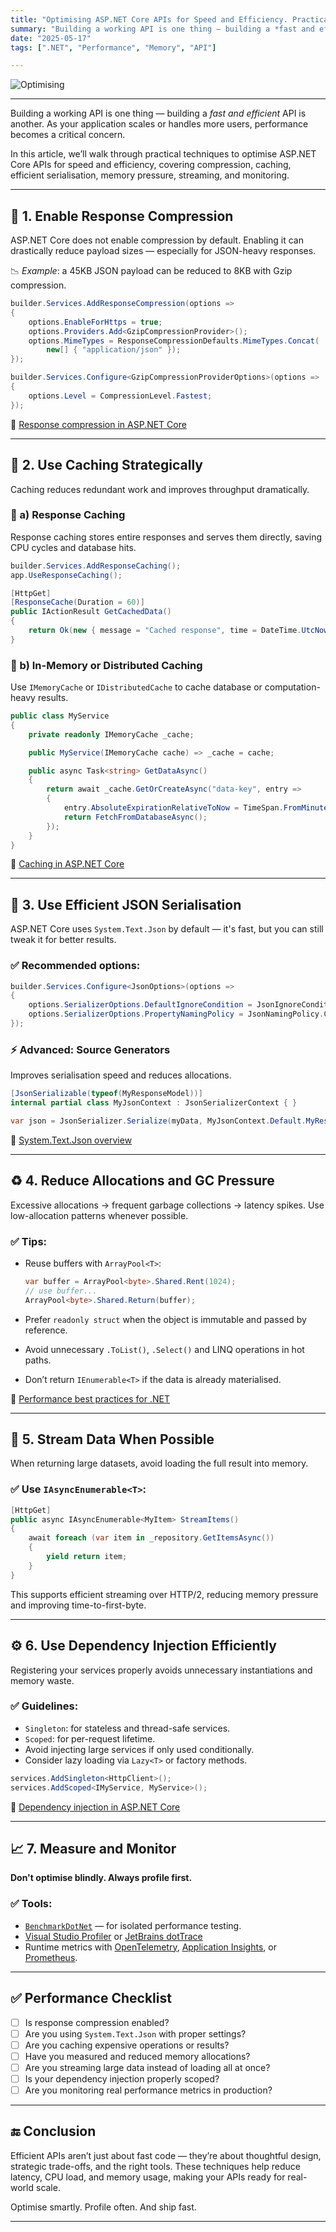```yaml
---
title: "Optimising ASP.NET Core APIs for Speed and Efficiency. Practical techniques to reduce latency, CPU usage, and memory allocations"
summary: "Building a working API is one thing — building a *fast and efficient* API is another. As your application scales or handles more users, performance becomes a critical concern."
date: "2025-05-17"
tags: [".NET", "Performance", "Memory", "API"]

---
```


![Optimising](Optimising.png)

---





Building a working API is one thing — building a *fast and efficient* API is another. As your application scales or handles more users, performance becomes a critical concern.

In this article, we’ll walk through practical techniques to optimise ASP.NET Core APIs for speed and efficiency, covering compression, caching, efficient serialisation, memory pressure, streaming, and monitoring.

---

## 🚀 1. Enable Response Compression

ASP.NET Core does not enable compression by default. Enabling it can drastically reduce payload sizes — especially for JSON-heavy responses.

📉 *Example*: a 45KB JSON payload can be reduced to 8KB with Gzip compression.

```csharp
builder.Services.AddResponseCompression(options =>
{
    options.EnableForHttps = true;
    options.Providers.Add<GzipCompressionProvider>();
    options.MimeTypes = ResponseCompressionDefaults.MimeTypes.Concat(
        new[] { "application/json" });
});

builder.Services.Configure<GzipCompressionProviderOptions>(options =>
{
    options.Level = CompressionLevel.Fastest;
});
````

📖 [Response compression in ASP.NET Core](https://learn.microsoft.com/en-us/aspnet/core/performance/response-compression)

---

## 🧠 2. Use Caching Strategically

Caching reduces redundant work and improves throughput dramatically.

### 🔸 a) Response Caching

Response caching stores entire responses and serves them directly, saving CPU cycles and database hits.

```csharp
builder.Services.AddResponseCaching();
app.UseResponseCaching();

[HttpGet]
[ResponseCache(Duration = 60)]
public IActionResult GetCachedData()
{
    return Ok(new { message = "Cached response", time = DateTime.UtcNow });
}
```

### 🔸 b) In-Memory or Distributed Caching

Use `IMemoryCache` or `IDistributedCache` to cache database or computation-heavy results.

```csharp
public class MyService
{
    private readonly IMemoryCache _cache;

    public MyService(IMemoryCache cache) => _cache = cache;

    public async Task<string> GetDataAsync()
    {
        return await _cache.GetOrCreateAsync("data-key", entry =>
        {
            entry.AbsoluteExpirationRelativeToNow = TimeSpan.FromMinutes(10);
            return FetchFromDatabaseAsync();
        });
    }
}
```

📖 [Caching in ASP.NET Core](https://learn.microsoft.com/en-us/aspnet/core/performance/caching/overview?view=aspnetcore-9.0)

---

## 🧩 3. Use Efficient JSON Serialisation

ASP.NET Core uses `System.Text.Json` by default — it's fast, but you can still tweak it for better results.

### ✅ Recommended options:

```csharp
builder.Services.Configure<JsonOptions>(options =>
{
    options.SerializerOptions.DefaultIgnoreCondition = JsonIgnoreCondition.WhenWritingNull;
    options.SerializerOptions.PropertyNamingPolicy = JsonNamingPolicy.CamelCase;
});
```

### ⚡ Advanced: Source Generators

Improves serialisation speed and reduces allocations.

```csharp
[JsonSerializable(typeof(MyResponseModel))]
internal partial class MyJsonContext : JsonSerializerContext { }
```

```csharp
var json = JsonSerializer.Serialize(myData, MyJsonContext.Default.MyResponseModel);
```

📖 [System.Text.Json overview](https://learn.microsoft.com/en-us/dotnet/standard/serialization/system-text-json-overview)

---

## ♻️ 4. Reduce Allocations and GC Pressure

Excessive allocations → frequent garbage collections → latency spikes. Use low-allocation patterns whenever possible.

### ✅ Tips:

* Reuse buffers with `ArrayPool<T>`:

  ```csharp
  var buffer = ArrayPool<byte>.Shared.Rent(1024);
  // use buffer...
  ArrayPool<byte>.Shared.Return(buffer);
  ```

* Prefer `readonly struct` when the object is immutable and passed by reference.

* Avoid unnecessary `.ToList()`, `.Select()` and LINQ operations in hot paths.

* Don’t return `IEnumerable<T>` if the data is already materialised.

📖 [Performance best practices for .NET](https://learn.microsoft.com/en-us/aspnet/core/performance/overview?view=aspnetcore-9.0)

---

## 🌊 5. Stream Data When Possible

When returning large datasets, avoid loading the full result into memory.

### ✅ Use `IAsyncEnumerable<T>`:

```csharp
[HttpGet]
public async IAsyncEnumerable<MyItem> StreamItems()
{
    await foreach (var item in _repository.GetItemsAsync())
    {
        yield return item;
    }
}
```

This supports efficient streaming over HTTP/2, reducing memory pressure and improving time-to-first-byte.

---

## ⚙️ 6. Use Dependency Injection Efficiently

Registering your services properly avoids unnecessary instantiations and memory waste.

### ✅ Guidelines:

* `Singleton`: for stateless and thread-safe services.
* `Scoped`: for per-request lifetime.
* Avoid injecting large services if only used conditionally.
* Consider lazy loading via `Lazy<T>` or factory methods.

```csharp
services.AddSingleton<HttpClient>();
services.AddScoped<IMyService, MyService>();
```

📖 [Dependency injection in ASP.NET Core](https://learn.microsoft.com/en-us/aspnet/core/fundamentals/dependency-injection)

---

## 📈 7. Measure and Monitor

**Don't optimise blindly. Always profile first.**

### ✅ Tools:

* [`BenchmarkDotNet`](https://benchmarkdotnet.org/) — for isolated performance testing.
* [Visual Studio Profiler](https://learn.microsoft.com/en-us/visualstudio/profiling/) or [JetBrains dotTrace](https://www.jetbrains.com/profiler/)
* Runtime metrics with [OpenTelemetry](https://opentelemetry.io/), [Application Insights](https://learn.microsoft.com/en-us/azure/azure-monitor/app/app-insights-overview), or [Prometheus](https://prometheus.io/).

---

## ✅ Performance Checklist

* [ ] Is response compression enabled?
* [ ] Are you using `System.Text.Json` with proper settings?
* [ ] Are you caching expensive operations or results?
* [ ] Have you measured and reduced memory allocations?
* [ ] Are you streaming large data instead of loading all at once?
* [ ] Is your dependency injection properly scoped?
* [ ] Are you monitoring real performance metrics in production?

---

## 🔚 Conclusion

Efficient APIs aren’t just about fast code — they’re about thoughtful design, strategic trade-offs, and the right tools. These techniques help reduce latency, CPU load, and memory usage, making your APIs ready for real-world scale.

Optimise smartly. Profile often. And ship fast.

---



